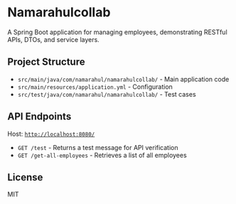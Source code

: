 # Namarahulcollab

A Spring Boot application for managing employees, demonstrating RESTful APIs, DTOs, and service layers.

## Project Structure
- `src/main/java/com/namarahul/namarahulcollab/` - Main application code
- `src/main/resources/application.yml` - Configuration
- `src/test/java/com/namarahul/namarahulcollab/` - Test cases

## API Endpoints
Host: [`http://localhost:8080/`](http://localhost:8080/)
- `GET /test` - Returns a test message for API verification
- `GET /get-all-employees` - Retrieves a list of all employees

## License
MIT
